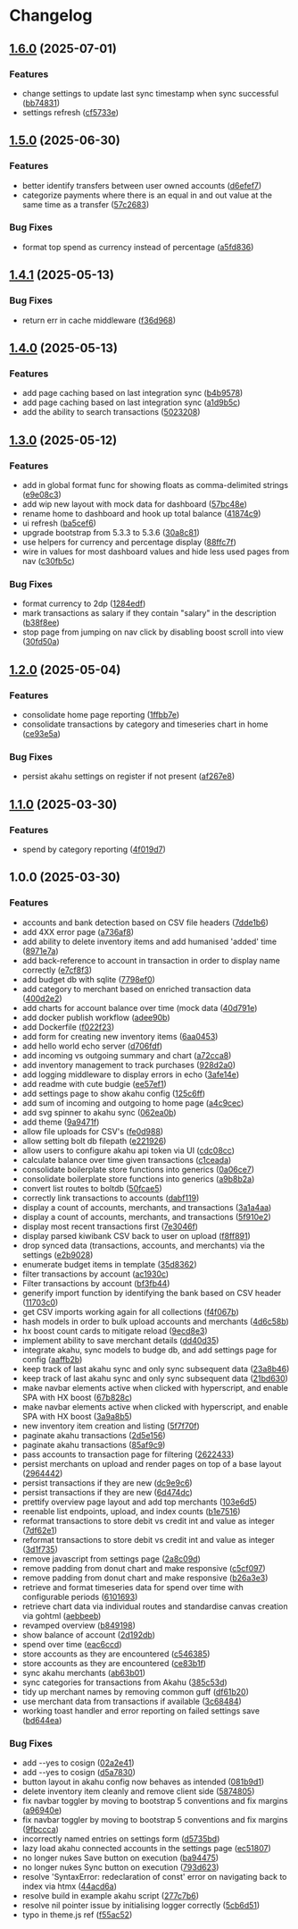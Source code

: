 # Changelog

## [1.6.0](https://github.com/TheQueenIsDead/budge/compare/v1.5.0...v1.6.0) (2025-07-01)


### Features

* change settings to update last sync timestamp when sync successful ([bb74831](https://github.com/TheQueenIsDead/budge/commit/bb74831a066d97584d710c8747413c130f101293))
* settings refresh ([cf5733e](https://github.com/TheQueenIsDead/budge/commit/cf5733ea4403f21a3d7a70ce33b4b7437c3e6778))

## [1.5.0](https://github.com/TheQueenIsDead/budge/compare/v1.4.1...v1.5.0) (2025-06-30)


### Features

* better identify transfers between user owned accounts ([d6efef7](https://github.com/TheQueenIsDead/budge/commit/d6efef7880f06a8f6bfe92d15ebdd138279193c6))
* categorize payments where there is an equal in and out value at the same time as a transfer ([57c2683](https://github.com/TheQueenIsDead/budge/commit/57c2683fd872c073782def238a2248db2fcccae4))


### Bug Fixes

* format top spend as currency instead of percentage ([a5fd836](https://github.com/TheQueenIsDead/budge/commit/a5fd83697090a295f491893abfd957af6974c723))

## [1.4.1](https://github.com/TheQueenIsDead/budge/compare/v1.4.0...v1.4.1) (2025-05-13)


### Bug Fixes

* return err in cache middleware ([f36d968](https://github.com/TheQueenIsDead/budge/commit/f36d968e33406079f4e317abec14d8d7769f52c5))

## [1.4.0](https://github.com/TheQueenIsDead/budge/compare/v1.3.0...v1.4.0) (2025-05-13)


### Features

* add page caching based on last integration sync ([b4b9578](https://github.com/TheQueenIsDead/budge/commit/b4b9578413154440aa8eea4d11afe7832b33dc67))
* add page caching based on last integration sync ([a1d9b5c](https://github.com/TheQueenIsDead/budge/commit/a1d9b5c6e964eefe586d933aed2b6da9c4af642f))
* add the ability to search transactions ([5023208](https://github.com/TheQueenIsDead/budge/commit/50232082978e38848ef6f0c9d75e1f865a9c85fc))

## [1.3.0](https://github.com/TheQueenIsDead/budge/compare/v1.2.0...v1.3.0) (2025-05-12)


### Features

* add in global format func for showing floats as comma-delimited strings ([e9e08c3](https://github.com/TheQueenIsDead/budge/commit/e9e08c3065a997cbbf9ac26f759154dc01e6c227))
* add wip new layout with mock data for dashboard ([57bc48e](https://github.com/TheQueenIsDead/budge/commit/57bc48eb62bd4ccb00eadcf3e540065533aa3bbb))
* rename home to dashboard and hook up total balance ([41874c9](https://github.com/TheQueenIsDead/budge/commit/41874c99d3d665af4227d891667858fc802ef41f))
* ui refresh ([ba5cef6](https://github.com/TheQueenIsDead/budge/commit/ba5cef6ad7bc2212690a63ae75130dda5dd3bad4))
* upgrade bootstrap from 5.3.3 to 5.3.6 ([30a8c81](https://github.com/TheQueenIsDead/budge/commit/30a8c81cff985ac2601632a586efe1490a4f8e26))
* use helpers for currency and percentage display ([88ffc7f](https://github.com/TheQueenIsDead/budge/commit/88ffc7f77f44338fd5b09b794bfb065fecd5e1b8))
* wire in values for most dashboard values and hide less used pages from nav ([c30fb5c](https://github.com/TheQueenIsDead/budge/commit/c30fb5c73247e192b076df75fc4185b67f7ef08a))


### Bug Fixes

* format currency to 2dp ([1284edf](https://github.com/TheQueenIsDead/budge/commit/1284edf90c962d6819074a24c4a1128ee9678702))
* mark transactions as salary if they contain "salary" in the description ([b38f8ee](https://github.com/TheQueenIsDead/budge/commit/b38f8ee6a03bd465676f5b0982b72e03e0bffe67))
* stop page from jumping on nav click by disabling boost scroll into view ([30fd50a](https://github.com/TheQueenIsDead/budge/commit/30fd50af7f12587014b96ff150c0fdf2fc444cde))

## [1.2.0](https://github.com/TheQueenIsDead/budge/compare/v1.1.0...v1.2.0) (2025-05-04)


### Features

* consolidate home page reporting ([1ffbb7e](https://github.com/TheQueenIsDead/budge/commit/1ffbb7eb6c4618608aaebb3876293a1daf71a6e2))
* consolidate transactions by category and timeseries chart in home ([ce93e5a](https://github.com/TheQueenIsDead/budge/commit/ce93e5a2223ab054e3980b88cee4cf9c2c1ebc5f))


### Bug Fixes

* persist akahu settings on register if not present ([af267e8](https://github.com/TheQueenIsDead/budge/commit/af267e8e424cfec9a431b8d7bca49c917b8db710))

## [1.1.0](https://github.com/TheQueenIsDead/budge/compare/v1.0.0...v1.1.0) (2025-03-30)


### Features

* spend by category reporting ([4f019d7](https://github.com/TheQueenIsDead/budge/commit/4f019d700120022ab4ec2eb160001fc34939239a))

## 1.0.0 (2025-03-30)


### Features

* accounts and bank detection based on CSV file headers ([7dde1b6](https://github.com/TheQueenIsDead/budge/commit/7dde1b61402d9c6128619c81bebe39d52efb119b))
* add 4XX error page ([a736af8](https://github.com/TheQueenIsDead/budge/commit/a736af8ae55286fae86c7b5c4e28a1b97938b98d))
* add ability to delete inventory items and add humanised 'added' time ([8971e7a](https://github.com/TheQueenIsDead/budge/commit/8971e7a7a0cc6770b65eee1267271ff877902047))
* add back-reference to account in transaction in order to display name correctly ([e7cf8f3](https://github.com/TheQueenIsDead/budge/commit/e7cf8f380bd02ea0219da98cf1c916bdcc480b3e))
* add budget db with sqlite ([7798ef0](https://github.com/TheQueenIsDead/budge/commit/7798ef0f23a649ff69cb77688028a53b405ec4a0))
* add category to merchant based on enriched transaction data ([400d2e2](https://github.com/TheQueenIsDead/budge/commit/400d2e2eaee66847642b83ce3fc7977383faaf1a))
* add charts for account balance over time (mock data ([40d791e](https://github.com/TheQueenIsDead/budge/commit/40d791eea7a2de6e78a6aef5422a4cc9defd42c5))
* add docker publish workflow ([adee90b](https://github.com/TheQueenIsDead/budge/commit/adee90ba6b20f1356818f6a18721097cf2180ec3))
* add Dockerfile ([f022f23](https://github.com/TheQueenIsDead/budge/commit/f022f230df110053a4c49adea5cd4bb9602fa31e))
* add form for creating new inventory items ([6aa0453](https://github.com/TheQueenIsDead/budge/commit/6aa0453a10b562f2a2191db16263f2dfc6efecea))
* add hello world echo server ([d706fdf](https://github.com/TheQueenIsDead/budge/commit/d706fdf3976895ae86cca61ff07a4e2dd790b33e))
* add incoming vs outgoing summary and chart ([a72cca8](https://github.com/TheQueenIsDead/budge/commit/a72cca8f86d5b1f601b52fde9e61c081020ae31e))
* add inventory management to track purchases ([928d2a0](https://github.com/TheQueenIsDead/budge/commit/928d2a06fbf24e995ebd03d7473f2a1daf566239))
* add logging middleware to display errors in echo ([3afe14e](https://github.com/TheQueenIsDead/budge/commit/3afe14e279f1a9f543070cd48deb118ef37f981a))
* add readme with cute budgie ([ee57ef1](https://github.com/TheQueenIsDead/budge/commit/ee57ef10e8335c01ffd11b1ba616dc593f587d1b))
* add settings page to show akahu config ([125c6ff](https://github.com/TheQueenIsDead/budge/commit/125c6ffff5b354ba7c348c2f1eb9d732cba078db))
* add sum of incoming and outgoing to home page ([a4c9cec](https://github.com/TheQueenIsDead/budge/commit/a4c9cecca14c06bf9281a471ac132fc59af1be1b))
* add svg spinner to akahu sync ([062ea0b](https://github.com/TheQueenIsDead/budge/commit/062ea0b02bd49e0efcd9431d19131f6bbb44b5e4))
* add theme ([9a9471f](https://github.com/TheQueenIsDead/budge/commit/9a9471fb802170fd6a2211cebb7503a1c21617d2))
* allow file uploads for CSV's ([fe0d988](https://github.com/TheQueenIsDead/budge/commit/fe0d988a3e99dc5f73a88f4931cde52182a2bdd6))
* allow setting bolt db filepath ([e221926](https://github.com/TheQueenIsDead/budge/commit/e2219268a20b1a1439610873c6effdf4d9db1619))
* allow users to configure akahu api token via UI ([cdc08cc](https://github.com/TheQueenIsDead/budge/commit/cdc08cc9bcab21ee8dd833edeeb7e566400c9d4d))
* calculate balance over time given transactions ([c1ceada](https://github.com/TheQueenIsDead/budge/commit/c1ceada5051d50a70d043c9b5e8fc5b85df31e69))
* consolidate boilerplate store functions into generics ([0a06ce7](https://github.com/TheQueenIsDead/budge/commit/0a06ce751f733a701df4bc17247b6fd2bb786f6b))
* consolidate boilerplate store functions into generics ([a9b8b2a](https://github.com/TheQueenIsDead/budge/commit/a9b8b2a324fb296a06e6fdbdb4050169e9e1d347))
* convert list routes to boltdb ([50fcae5](https://github.com/TheQueenIsDead/budge/commit/50fcae50c9420d52443ed5264dfcc290fc61e15c))
* correctly link transactions to accounts ([dabf119](https://github.com/TheQueenIsDead/budge/commit/dabf119ef2555a0b01081301153dad6901dd3fd2))
* display a count of accounts, merchants, and transactions ([3a1a4aa](https://github.com/TheQueenIsDead/budge/commit/3a1a4aa3c5cd103311362f4d2b6f667d6fa04e3c))
* display a count of accounts, merchants, and transactions ([5f910e2](https://github.com/TheQueenIsDead/budge/commit/5f910e287bb0e928a47360f5835edbd8bb096d62))
* display most recent transactions first ([7e3046f](https://github.com/TheQueenIsDead/budge/commit/7e3046f61aa3ec0dbc862c32939fc937ffd0f54d))
* display parsed kiwibank CSV back to user on upload ([f8ff891](https://github.com/TheQueenIsDead/budge/commit/f8ff891c6cdb8890be72a9758f0a83c43cc70f43))
* drop synced data (transactions, accounts, and merchants) via the settings ([e2b9028](https://github.com/TheQueenIsDead/budge/commit/e2b9028e578187e59471b6f3af09fa84e50a2194))
* enumerate budget items in template ([35d8362](https://github.com/TheQueenIsDead/budge/commit/35d8362f098f4dee369252eda4f83f46d5df0e81))
* filter transactions by account ([ac1930c](https://github.com/TheQueenIsDead/budge/commit/ac1930c002028de47682c77c3dcea8898511fada))
* Filter transactions by account ([bf3fb44](https://github.com/TheQueenIsDead/budge/commit/bf3fb4459d80936e928faa36bb19bf9721547e1f))
* generify import function by identifying the bank based on CSV header ([11703c0](https://github.com/TheQueenIsDead/budge/commit/11703c003550f23b63cfebb61e3606a6f9352658))
* get CSV imports working again for all collections ([f4f067b](https://github.com/TheQueenIsDead/budge/commit/f4f067bb870e748230610edef6893c614d7e63fa))
* hash models in order to bulk upload accounts and merchants ([4d6c58b](https://github.com/TheQueenIsDead/budge/commit/4d6c58be7ec86464d6b2ec05b110cba44e8cd624))
* hx boost count cards to mitigate reload ([9ecd8e3](https://github.com/TheQueenIsDead/budge/commit/9ecd8e351215a6e8e8891a7fbb7472e4edeea6e9))
* implement ability to save merchant details ([dd40d35](https://github.com/TheQueenIsDead/budge/commit/dd40d35fbdf3a52698062965cd361c2d5afa263a))
* integrate akahu, sync models to budge db, and add settings page for config ([aaffb2b](https://github.com/TheQueenIsDead/budge/commit/aaffb2b1dd3f8e2a2776a35d4fe857751d4e4d51))
* keep track of last akahu sync and only sync subsequent data ([23a8b46](https://github.com/TheQueenIsDead/budge/commit/23a8b469ebd570c3077432f5b969650a471076b9))
* keep track of last akahu sync and only sync subsequent data ([21bd630](https://github.com/TheQueenIsDead/budge/commit/21bd630ec8f7ded94f4cff49324d1e887db1ae2f))
* make navbar elements active when clicked with hyperscript, and enable SPA with HX boost ([67b828c](https://github.com/TheQueenIsDead/budge/commit/67b828c32af8f5b73862569518c3e0e7ec8dee84))
* make navbar elements active when clicked with hyperscript, and enable SPA with HX boost ([3a9a8b5](https://github.com/TheQueenIsDead/budge/commit/3a9a8b5b2abb20d27efa699e0d2572df5f9739c0))
* new inventory item creation and listing ([5f7f70f](https://github.com/TheQueenIsDead/budge/commit/5f7f70fd90384ece0e5a3280a6bb465d8fe82e55))
* paginate akahu transactions ([2d5e156](https://github.com/TheQueenIsDead/budge/commit/2d5e1566ccd7f203c5035cff09811cebf39f82dc))
* paginate akahu transactions ([85af9c9](https://github.com/TheQueenIsDead/budge/commit/85af9c95a84c60a717f3d2e2b93f9b415775b666))
* pass accounts to transaction page for filtering ([2622433](https://github.com/TheQueenIsDead/budge/commit/262243336076baeeddba937b1f221cc6d40332c0))
* persist merchants on upload and render pages on top of a base layout ([2964442](https://github.com/TheQueenIsDead/budge/commit/2964442c43ae2b0a6b0f47283aca55fec1049e31))
* persist transactions if they are new ([dc9e9c6](https://github.com/TheQueenIsDead/budge/commit/dc9e9c6786c55f3d09ab6520000b47dd575e4e0f))
* persist transactions if they are new ([6d474dc](https://github.com/TheQueenIsDead/budge/commit/6d474dc4d47d06cefa6ffa9d3fa09a4e2028ceaa))
* prettify overview page layout and add top merchants ([103e6d5](https://github.com/TheQueenIsDead/budge/commit/103e6d53de9dce80427d3e07f063c774dcb9553c))
* reenable list endpoints, upload, and index counts ([b1e7516](https://github.com/TheQueenIsDead/budge/commit/b1e75168a8661cbb21f4eaa096e896edb1ca9a9d))
* reformat transactions to store debit vs credit int and value as integer ([7df62e1](https://github.com/TheQueenIsDead/budge/commit/7df62e18a7ca3d5407fc4fac04734f037a663d2c))
* reformat transactions to store debit vs credit int and value as integer ([3d1f735](https://github.com/TheQueenIsDead/budge/commit/3d1f735f113f41dd713915e9fc0b4e56c0d7edb6))
* remove javascript from settings page ([2a8c09d](https://github.com/TheQueenIsDead/budge/commit/2a8c09df001ebffd0c603e9d5a406197369eb649))
* remove padding from donut chart and make responsive ([c5cf097](https://github.com/TheQueenIsDead/budge/commit/c5cf097291c47c11cf991a1d45d92ead7a07561d))
* remove padding from donut chart and make responsive ([b26a3e3](https://github.com/TheQueenIsDead/budge/commit/b26a3e3fbf8a8d044097d8d34a74ed5536bf4b5a))
* retrieve and format timeseries data for spend over time with configurable periods ([6101693](https://github.com/TheQueenIsDead/budge/commit/6101693b4e28ff840f4c198e7b5ddf62b3d9f01a))
* retrieve chart data via individual routes and standardise canvas creation via gohtml ([aebbeeb](https://github.com/TheQueenIsDead/budge/commit/aebbeebd427e58bed4d649684b1ecf70c5c0031d))
* revamped overview ([b849198](https://github.com/TheQueenIsDead/budge/commit/b84919875ac3ce4670f86b759ec5440ee1d44ae3))
* show balance of account ([2d192db](https://github.com/TheQueenIsDead/budge/commit/2d192dbf64f6d84bceec859d8d711687aae18a38))
* spend over time ([eac6ccd](https://github.com/TheQueenIsDead/budge/commit/eac6ccd36cd543dc2c0a04b30d54057c0ae10105))
* store accounts as they are encountered ([c546385](https://github.com/TheQueenIsDead/budge/commit/c546385d5e7e7c4176f4578e34e5f38e1e398936))
* store accounts as they are encountered ([ce83b1f](https://github.com/TheQueenIsDead/budge/commit/ce83b1f714c7d9c641b26b70f2f7781adf52e5e9))
* sync akahu merchants ([ab63b01](https://github.com/TheQueenIsDead/budge/commit/ab63b011915bb90b873075c63944f6e5335586e9))
* sync categories for transactions from Akahu ([385c53d](https://github.com/TheQueenIsDead/budge/commit/385c53d12d2a1185d96ca3b6abcafe2ad830e5e6))
* tidy up merchant names by removing common guff ([df61b20](https://github.com/TheQueenIsDead/budge/commit/df61b20dc48731b7844ab91b0bb07128ca4d7d70))
* use merchant data from transactions if available ([3c68484](https://github.com/TheQueenIsDead/budge/commit/3c68484cc9dadd03b99179d7c07fced1dc9de4ee))
* working toast handler and error reporting on failed settings save ([bd644ea](https://github.com/TheQueenIsDead/budge/commit/bd644ea6272758d0623e11c76a5172edfbefe42f))


### Bug Fixes

* add --yes to cosign ([02a2e41](https://github.com/TheQueenIsDead/budge/commit/02a2e412a60a91b89c1f1731c595c08c85a19898))
* add --yes to cosign ([d5a7830](https://github.com/TheQueenIsDead/budge/commit/d5a783017cfea7f7635ee90bb342796dffa54431))
* button layout in akahu config now behaves as intended ([081b9d1](https://github.com/TheQueenIsDead/budge/commit/081b9d1dcbe3cd3bff178b4cf19b177b940fb8e3))
* delete inventory item cleanly and remove client side ([5874805](https://github.com/TheQueenIsDead/budge/commit/587480591d39889077adb36d3af14d4112072b09))
* fix navbar toggler by moving to bootstrap 5 conventions and fix margins ([a96940e](https://github.com/TheQueenIsDead/budge/commit/a96940e7e6b019e48e5b8a87bcf33390b43dfce3))
* fix navbar toggler by moving to bootstrap 5 conventions and fix margins ([9fbccca](https://github.com/TheQueenIsDead/budge/commit/9fbccca0c8e1603d5ab3b6e2d4fd8c3469e861d1))
* incorrectly named entries on settings form ([d5735bd](https://github.com/TheQueenIsDead/budge/commit/d5735bd23211bcd42bff528c261ea8d8f554132d))
* lazy load akahu connected accounts in the settings page ([ec51807](https://github.com/TheQueenIsDead/budge/commit/ec51807591885f179f13380646c3b08cee03e8ba))
* no longer nukes Save button on execution ([ba94475](https://github.com/TheQueenIsDead/budge/commit/ba94475370855d4d3689fb57e8aef48987aef6c8))
* no longer nukes Sync button on execution ([793d623](https://github.com/TheQueenIsDead/budge/commit/793d623f12137b815d32bf2cec905036fdf683ee))
* resolve 'SyntaxError: redeclaration of const' error on navigating back to index via htmx ([44acd6a](https://github.com/TheQueenIsDead/budge/commit/44acd6a17037416e084dd6a22d2bf236aa7f5a9f))
* resolve build in example akahu script ([277c7b6](https://github.com/TheQueenIsDead/budge/commit/277c7b683f7ab6eb7d7620c5d49ae410ee3083a5))
* resolve nil pointer issue by initialising logger correctly ([5cb6d51](https://github.com/TheQueenIsDead/budge/commit/5cb6d5137affddcd06e792c627f27fd765cd750c))
* typo in theme.js ref ([f55ac52](https://github.com/TheQueenIsDead/budge/commit/f55ac522629da44d7a6636e7470982add48a1288))
